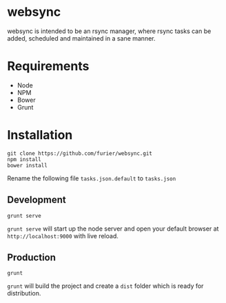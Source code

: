 websync
=======

websync is intended to be an rsync manager, where rsync tasks can be added, scheduled and maintained in a sane manner.

Requirements
============

- Node
- NPM
- Bower
- Grunt

Installation
============

    git clone https://github.com/furier/websync.git
    npm install
    bower install
    
Rename the following file `tasks.json.default` to `tasks.json`

Development
-----------

    grunt serve

`grunt serve` will start up the node server and open your default browser at `http://localhost:9000` with live reload.

Production
----------

    grunt

`grunt` will build the project and create a `dist` folder which is ready for distribution.